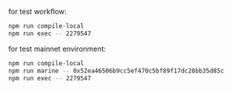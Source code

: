 for test workflow:
```sh
npm run compile-local
npm run exec -- 2279547
```

for test mainnet environment:
```sh
npm run compile-local
npm run marine -- 0x52ea46506b9cc5ef470c5bf89f17dc28bb35d85c
npm run exec -- 2279547
```